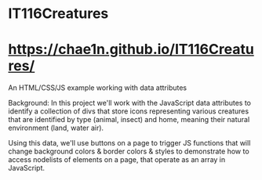 # IT116Creatures
# https://chae1n.github.io/IT116Creatures/
An HTML/CSS/JS example working with data attributes

Background: In this project we'll work with the JavaScript data attributes to identify a collection of divs that store icons representing various creatures that are identified by type (animal, insect) and home, meaning their natural environment (land, water air). 

Using this data, we'll use buttons on a page to trigger JS functions that will change background colors & border colors & styles to demonstrate how to access nodelists of elements on a page, that operate as an array in JavaScript.

